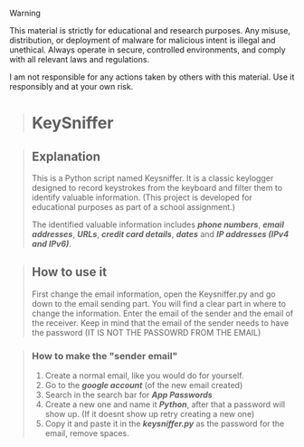 > [!WARNING]
>This material is strictly for educational and research purposes. Any misuse, distribution, or deployment of malware for malicious intent is illegal and unethical. Always operate in secure, controlled environments, and comply with all relevant laws and regulations.
>
>I am not responsible for any actions taken by others with this material. Use it responsibly and at your own risk.

># KeySniffer

>## Explanation
>This is a Python script named Keysniffer. It is a classic keylogger designed to record keystrokes from the keyboard and filter them to identify valuable information. (This project is developed for educational purposes as part of a school assignment.)
>
>The identified valuable information includes ***phone numbers***, ***email addresses***, ***URLs***, ***credit card details***, ***dates*** and ***IP addresses (IPv4 and IPv6)***.

> ## How to use it 
> First change the email information, open the Keysniffer.py and go down to the email sending part. You will find a clear part in where to change the information. Enter the email of the sender and the email of the receiver. Keep in mind that the email of the sender needs to have the password (IT IS NOT THE PASSOWRD FROM THE EMAIL)

>### How to make the "sender email"
>1. Create a normal email, like you would do for yourself.
>2. Go to the ***google account*** (of the new email created)
>3. Search in the search bar for ***App Passwords***
>4. Create a new one and name it ***Python***, after that a password will show up. (If it doesnt show up retry creating a new one)
>5. Copy it and paste it in the ***keysniffer.py*** as the password for the email, remove spaces.
